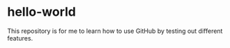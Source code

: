 # hello-world
This repository is for me to learn how to use GitHub by testing out different features.
